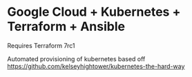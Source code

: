 # Google Cloud + Kubernetes + Terraform + Ansible
Requires Terraform 7rc1 

Automated provisioning of kubernetes based off https://github.com/kelseyhightower/kubernetes-the-hard-way
